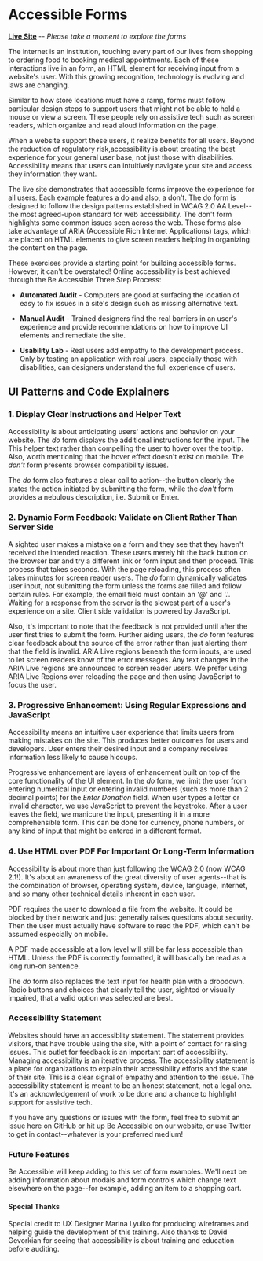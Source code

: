 # Accessible Forms

**[Live Site][forms]**
-- _Please take a moment to explore the forms_

[forms]: https://beaccessible.github.io/forms 

The internet is an institution, touching every part of our lives from shopping to ordering food to booking  medical appointments. Each of these interactions live in an form, an HTML element for receiving input from a website's user. With this growing recognition, technology is evolving and laws are changing.

Similar to how store locations must have a ramp, forms must follow particular design steps to support users that might not be able to hold a mouse or view a screen. These people rely on assistive tech such as screen readers, which organize and read aloud information on the page. 

When a website support these users, it realize benefits for all users. Beyond the reduction of regulatory risk,accessibility is about creating the best experience for your general user base, not just those with disabilities. Accessibility means that users can intuitively navigate your site and access they information they want.

The live site demonstrates that accessible forms improve the experience for all users. Each example features a do and also, a don't. The do form is designed to follow the design patterns established in WCAG 2.0 AA Level--the most agreed-upon standard for web accessibility. The don't form highlights some common issues seen across the web. These forms also take advantage of ARIA (Accessible Rich Internet Applications) tags, which are placed on HTML elements to give screen readers helping in organizing the content on the page.

These exercises provide a starting point for building accessible forms. However, it can't be overstated! Online accessibility is best achieved through the Be Accessible Three Step Process:

* **Automated Audit** - Computers are good at surfacing the location of easy to fix issues in a site's design such as missing alternative text. 

* **Manual Audit** - Trained designers find the real barriers in an user's experience and provide recommendations on how to improve UI elements and remediate the site.

* **Usability Lab** - Real users add empathy to the development process. Only by testing an application with real users, especially those with disabilities, can designers understand the full experience of users.

## UI Patterns and Code Explainers

### 1. Display Clear Instructions and Helper Text
Accessibility is about anticipating users' actions and behavior on your website. The _do_ form displays the additional instructions for the input. The  This helper text rather than compelling the user to hover over the tooltip. Also, worth mentioning that the hover effect doesn't exist on mobile. The _don't_ form presents browser compatibility issues. 

The _do_ form also features a clear call to action--the button clearly the states the action initiated by submitting the form, while the _don't_ form provides a nebulous description, i.e. Submit or Enter. 

### 2. Dynamic Form Feedback: Validate on Client Rather Than Server Side
A sighted user makes a mistake on a form and they see that they haven't received the intended reaction. These users merely hit the back button on the browser bar and try a different link or form input and then proceed. This process that takes seconds. With the page reloading, this process often takes minutes for screen reader users. The _do_ form dynamically validates user input, not submitting the form unless the forms are filled and follow certain rules. For example, the email field must contain an '@' and '.'. Waiting for a response from the server is the slowest part of a user's experience on a site. Client side validation is powered by JavaScript. 

Also, it's important to note that the feedback is not provided until after the user first tries to submit the form. Further aiding users, the _do_ form features clear feedback about the source of the error rather than just alerting them that the field is invalid. ARIA Live regions beneath the form inputs, are used to let screen readers know of the error messages. Any text changes in the ARIA Live regions are announced to screen reader users. We prefer using ARIA Live Regions over reloading the page and then using JavaScript to focus the user.

### 3. Progressive Enhancement: Using Regular Expressions and JavaScript
Accessibility means an intuitive user experience that limits users from making mistakes on the site. This produces better outcomes for users and developers. User enters their desired input and a company receives information less likely to cause hiccups. 

Progressive enhancement are layers of enhancement built on top of the core functionality of the UI element. In the _do_ form, we limit the user from entering numerical input or entering invalid numbers (such as more than 2 decimal points) for the _Enter Donation_ field. When user types a letter or invalid character, we use JavaScript to prevent the keystroke. After a user leaves the field, we manicure the input, presenting it in a more comprehensible form. This can be done for currency, phone numbers, or any kind of input that might be entered in a different format.

### 4. Use HTML over PDF For Important Or Long-Term Information
Accessibility is about more than just following the WCAG 2.0 (now WCAG 2.1!). It's about an awareness of the great diversity of user agents--that is the combination of browser, operating system, device, language, internet, and so many other technical details inherent in each user.

PDF requires the user to download a file from the website. It could be blocked by their network and just generally raises questions about security. Then the user must actually have software to read the PDF, which can't be assumed especially on mobile. 

A PDF made accessible at a low level will still be far less accessible than HTML. Unless the PDF is correctly formatted, it will basically be read as a long run-on sentence. 

The _do_ form also replaces the text input for health plan with a dropdown. Radio buttons and choices that clearly tell the user, sighted or visually impaired, that a valid option was selected are best.

### Accessibility Statement
Websites should have an accessiblity statement. The statement provides visitors, that have trouble using the site, with a point of contact for raising issues. This outlet for feedback is an important part of accessibility. Managing accessibility is an iterative process. The accessibility statement is a place for organizations to explain their accessibility efforts and the state of their site. This is a clear signal of empathy and attention to the issue. The accessibility statement is meant to be an honest statement, not a legal one. It's an acknowledgement of work to be done and a chance to highlight support for assistive tech.

If you have any questions or issues with the form, feel free to submit an issue here on GitHub or hit up Be Accessible on our website, or use Twitter to get in contact--whatever is your preferred medium!

### Future Features

Be Accessible will keep adding to this set of form examples. We'll next be adding information about modals and form controls which change text elsewhere on the page--for example, adding an item to a shopping cart.

#### Special Thanks

Special credit to UX Designer Marina Lyulko for producing wireframes and helping guide the development of this training. Also thanks to David Gevorkian for seeing that accessibility is about training and education before auditing. 